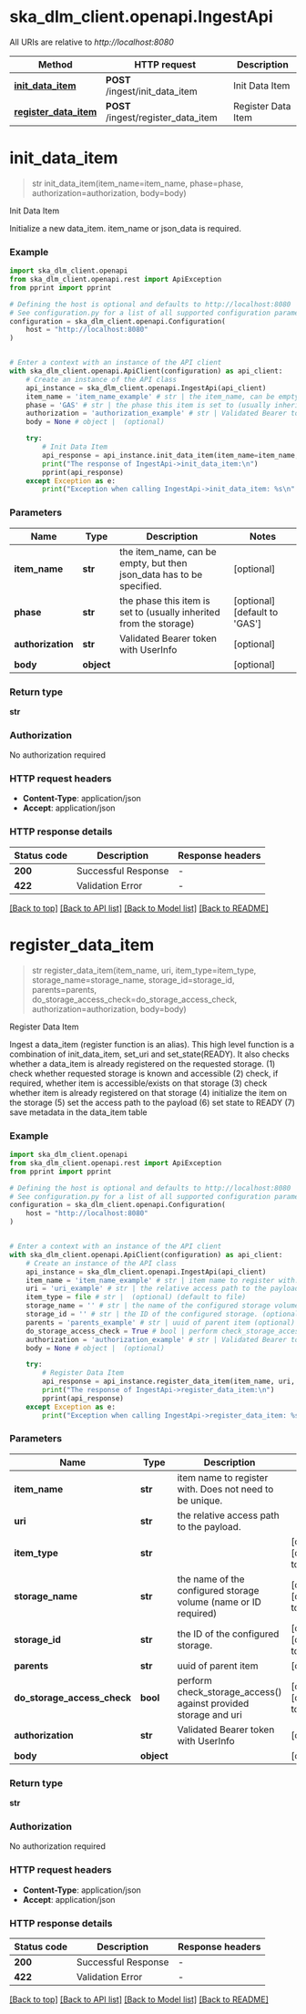 # ska_dlm_client.openapi.IngestApi

All URIs are relative to *http://localhost:8080*

Method | HTTP request | Description
------------- | ------------- | -------------
[**init_data_item**](IngestApi.md#init_data_item) | **POST** /ingest/init_data_item | Init Data Item
[**register_data_item**](IngestApi.md#register_data_item) | **POST** /ingest/register_data_item | Register Data Item


# **init_data_item**
> str init_data_item(item_name=item_name, phase=phase, authorization=authorization, body=body)

Init Data Item

Initialize a new data_item.  item_name or json_data is required.

### Example


```python
import ska_dlm_client.openapi
from ska_dlm_client.openapi.rest import ApiException
from pprint import pprint

# Defining the host is optional and defaults to http://localhost:8080
# See configuration.py for a list of all supported configuration parameters.
configuration = ska_dlm_client.openapi.Configuration(
    host = "http://localhost:8080"
)


# Enter a context with an instance of the API client
with ska_dlm_client.openapi.ApiClient(configuration) as api_client:
    # Create an instance of the API class
    api_instance = ska_dlm_client.openapi.IngestApi(api_client)
    item_name = 'item_name_example' # str | the item_name, can be empty, but then json_data has to be specified. (optional)
    phase = 'GAS' # str | the phase this item is set to (usually inherited from the storage) (optional) (default to 'GAS')
    authorization = 'authorization_example' # str | Validated Bearer token with UserInfo (optional)
    body = None # object |  (optional)

    try:
        # Init Data Item
        api_response = api_instance.init_data_item(item_name=item_name, phase=phase, authorization=authorization, body=body)
        print("The response of IngestApi->init_data_item:\n")
        pprint(api_response)
    except Exception as e:
        print("Exception when calling IngestApi->init_data_item: %s\n" % e)
```



### Parameters


Name | Type | Description  | Notes
------------- | ------------- | ------------- | -------------
 **item_name** | **str**| the item_name, can be empty, but then json_data has to be specified. | [optional] 
 **phase** | **str**| the phase this item is set to (usually inherited from the storage) | [optional] [default to &#39;GAS&#39;]
 **authorization** | **str**| Validated Bearer token with UserInfo | [optional] 
 **body** | **object**|  | [optional] 

### Return type

**str**

### Authorization

No authorization required

### HTTP request headers

 - **Content-Type**: application/json
 - **Accept**: application/json

### HTTP response details

| Status code | Description | Response headers |
|-------------|-------------|------------------|
**200** | Successful Response |  -  |
**422** | Validation Error |  -  |

[[Back to top]](#) [[Back to API list]](../README.md#documentation-for-api-endpoints) [[Back to Model list]](../README.md#documentation-for-models) [[Back to README]](../README.md)

# **register_data_item**
> str register_data_item(item_name, uri, item_type=item_type, storage_name=storage_name, storage_id=storage_id, parents=parents, do_storage_access_check=do_storage_access_check, authorization=authorization, body=body)

Register Data Item

Ingest a data_item (register function is an alias).  This high level function is a combination of init_data_item, set_uri and set_state(READY). It also checks whether a data_item is already registered on the requested storage.  (1) check whether requested storage is known and accessible (2) check, if required, whether item is accessible/exists on that storage (3) check whether item is already registered on that storage (4) initialize the item on the storage (5) set the access path to the payload (6) set state to READY (7) save metadata in the data_item table

### Example


```python
import ska_dlm_client.openapi
from ska_dlm_client.openapi.rest import ApiException
from pprint import pprint

# Defining the host is optional and defaults to http://localhost:8080
# See configuration.py for a list of all supported configuration parameters.
configuration = ska_dlm_client.openapi.Configuration(
    host = "http://localhost:8080"
)


# Enter a context with an instance of the API client
with ska_dlm_client.openapi.ApiClient(configuration) as api_client:
    # Create an instance of the API class
    api_instance = ska_dlm_client.openapi.IngestApi(api_client)
    item_name = 'item_name_example' # str | item name to register with. Does not need to be unique.
    uri = 'uri_example' # str | the relative access path to the payload.
    item_type = file # str |  (optional) (default to file)
    storage_name = '' # str | the name of the configured storage volume (name or ID required) (optional) (default to '')
    storage_id = '' # str | the ID of the configured storage. (optional) (default to '')
    parents = 'parents_example' # str | uuid of parent item (optional)
    do_storage_access_check = True # bool | perform check_storage_access() against provided storage and uri (optional) (default to True)
    authorization = 'authorization_example' # str | Validated Bearer token with UserInfo (optional)
    body = None # object |  (optional)

    try:
        # Register Data Item
        api_response = api_instance.register_data_item(item_name, uri, item_type=item_type, storage_name=storage_name, storage_id=storage_id, parents=parents, do_storage_access_check=do_storage_access_check, authorization=authorization, body=body)
        print("The response of IngestApi->register_data_item:\n")
        pprint(api_response)
    except Exception as e:
        print("Exception when calling IngestApi->register_data_item: %s\n" % e)
```



### Parameters


Name | Type | Description  | Notes
------------- | ------------- | ------------- | -------------
 **item_name** | **str**| item name to register with. Does not need to be unique. | 
 **uri** | **str**| the relative access path to the payload. | 
 **item_type** | **str**|  | [optional] [default to file]
 **storage_name** | **str**| the name of the configured storage volume (name or ID required) | [optional] [default to &#39;&#39;]
 **storage_id** | **str**| the ID of the configured storage. | [optional] [default to &#39;&#39;]
 **parents** | **str**| uuid of parent item | [optional] 
 **do_storage_access_check** | **bool**| perform check_storage_access() against provided storage and uri | [optional] [default to True]
 **authorization** | **str**| Validated Bearer token with UserInfo | [optional] 
 **body** | **object**|  | [optional] 

### Return type

**str**

### Authorization

No authorization required

### HTTP request headers

 - **Content-Type**: application/json
 - **Accept**: application/json

### HTTP response details

| Status code | Description | Response headers |
|-------------|-------------|------------------|
**200** | Successful Response |  -  |
**422** | Validation Error |  -  |

[[Back to top]](#) [[Back to API list]](../README.md#documentation-for-api-endpoints) [[Back to Model list]](../README.md#documentation-for-models) [[Back to README]](../README.md)

